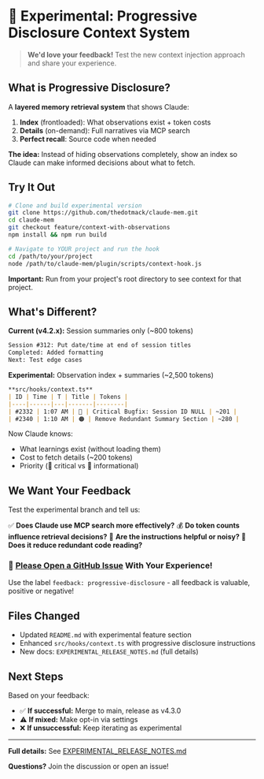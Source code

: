 # 🧪 Experimental: Progressive Disclosure Context System

> **We'd love your feedback!** Test the new context injection approach and share your experience.

## What is Progressive Disclosure?

A **layered memory retrieval system** that shows Claude:
1. **Index** (frontloaded): What observations exist + token costs
2. **Details** (on-demand): Full narratives via MCP search
3. **Perfect recall**: Source code when needed

**The idea:** Instead of hiding observations completely, show an index so Claude can make informed decisions about what to fetch.

## Try It Out

```bash
# Clone and build experimental version
git clone https://github.com/thedotmack/claude-mem.git
cd claude-mem
git checkout feature/context-with-observations
npm install && npm run build

# Navigate to YOUR project and run the hook
cd /path/to/your/project
node /path/to/claude-mem/plugin/scripts/context-hook.js
```

**Important:** Run from your project's root directory to see context for that project.

## What's Different?

**Current (v4.2.x):** Session summaries only (~800 tokens)
```markdown
Session #312: Put date/time at end of session titles
Completed: Added formatting
Next: Test edge cases
```

**Experimental:** Observation index + summaries (~2,500 tokens)
```markdown
**src/hooks/context.ts**
| ID | Time | T | Title | Tokens |
|----|------|---|-------|--------|
| #2332 | 1:07 AM | 🔴 | Critical Bugfix: Session ID NULL | ~201 |
| #2340 | 1:10 AM | 🟠 | Remove Redundant Summary Section | ~280 |
```

Now Claude knows:
- What learnings exist (without loading them)
- Cost to fetch details (~200 tokens)
- Priority (🔴 critical vs 🔵 informational)

## We Want Your Feedback

Test the experimental branch and tell us:

✅ **Does Claude use MCP search more effectively?**
💰 **Do token counts influence retrieval decisions?**
📖 **Are the instructions helpful or noisy?**
🚀 **Does it reduce redundant code reading?**

### 📣 [Please Open a GitHub Issue](https://github.com/thedotmack/claude-mem/issues/new) With Your Experience!

Use the label `feedback: progressive-disclosure` - all feedback is valuable, positive or negative!

## Files Changed

- Updated `README.md` with experimental feature section
- Enhanced `src/hooks/context.ts` with progressive disclosure instructions
- New docs: `EXPERIMENTAL_RELEASE_NOTES.md` (full details)

## Next Steps

Based on your feedback:
- ✅ **If successful:** Merge to main, release as v4.3.0
- ⚠️ **If mixed:** Make opt-in via settings
- ❌ **If unsuccessful:** Keep iterating as experimental

---

**Full details:** See [EXPERIMENTAL_RELEASE_NOTES.md](EXPERIMENTAL_RELEASE_NOTES.md)

**Questions?** Join the discussion or open an issue!
